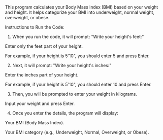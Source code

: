 This program calculates your Body Mass Index (BMI) based on your weight and height. It helps categorize your BMI into underweight, normal weight, overweight, or obese.

Instructions to Run the Code:

1. When you run the code, it will prompt: "Write your height's feet:"

Enter only the feet part of your height.

For example, if your height is 5'10", you should enter 5 and press Enter.



2. Next, it will prompt: "Write your height's inches:"

Enter the inches part of your height.

For example, if your height is 5'10", you should enter 10 and press Enter.



3. Then, you will be prompted to enter your weight in kilograms.

Input your weight and press Enter.



4. Once you enter the details, the program will display:

Your BMI (Body Mass Index).

Your BMI category (e.g., Underweight, Normal, Overweight, or Obese).



